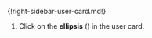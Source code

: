 {!right-sidebar-user-card.md!}

1. Click on the **ellipsis** (<i class="zulip-icon zulip-icon-ellipsis-v-solid"></i>) in the user card.
